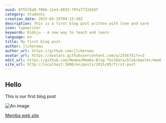 ```yaml
---
uuid: 6f5576a0-f0bb-11e4-8033-797a7732d2df
category: Students
creation_date: 2015-05-29T09:13:30Z
description: This is a first blog post written with love and care
icon: typewriter
keywords: Kidoju - A new way to teach and learn
language: en
title: My first blog post
author: jlchereau
author_url: https://github.com/jlchereau
avatar_url: https://avatars.githubusercontent.com/u/2556751?v=3
edit_url: https://github.com/Memba/Memba-Blog-TestData/blob/master/memba/en/posts/2015/first-post.md
site_url: http://localhost:3000/en/posts/2015/05/first-post
---
```

## Hello
This is our first blog post

![An image](https://store.storeimages.cdn-apple.com/4668/as-images.apple.com/is/iphone-12-pro-family-hero)

[Memba web site](http://www.memba.com)
